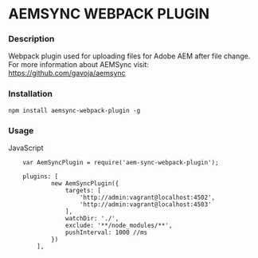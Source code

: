 AEMSYNC WEBPACK PLUGIN
=======

### Description

Webpack plugin used for uploading files for Adobe AEM after file change.
For more information about AEMSync visit: https://github.com/gavoja/aemsync

### Installation

```
npm install aemsync-webpack-plugin -g
```

### Usage

JavaScript
```
    var AemSyncPlugin = require('aem-sync-webpack-plugin');

    plugins: [
            new AemSyncPlugin({
                targets: [
                    'http://admin:vagrant@localhost:4502',
                    'http://admin:vagrant@localhost:4503'
                ],
                watchDir: './',
                exclude: '**/node_modules/**',
                pushInterval: 1000 //ms
            })
        ],
```
